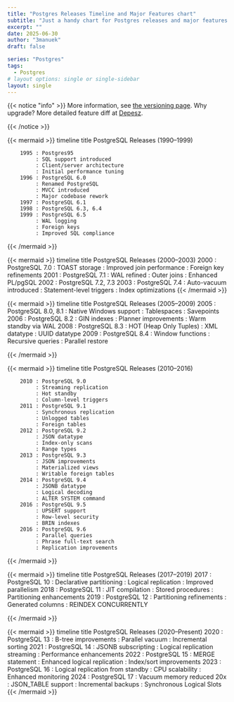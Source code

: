 ```yaml
---
title: "Postgres Releases Timeline and Major Features chart"
subtitle: "Just a handy chart for Postgres releases and major features."
excerpt: ""
date: 2025-06-30
author: "3manuek"
draft: false

series: "Postgres"
tags:
  - Postgres
# layout options: single or single-sidebar
layout: single
---
```


{{< notice "info" >}}
More information, see [the versioning page](https://www.postgresql.org/support/versioning/).
Why upgrade? More detailed feature diff at [Depesz](https://why-upgrade.depesz.com/).

{{< /notice >}}



{{< mermaid >}}
timeline
    title PostgreSQL Releases (1990–1999)

        1995 : Postgres95
             : SQL support introduced
             : Client/server architecture
             : Initial performance tuning
        1996 : PostgreSQL 6.0
             : Renamed PostgreSQL
             : MVCC introduced
             : Major codebase rework
        1997 : PostgreSQL 6.1
        1998 : PostgreSQL 6.3, 6.4
        1999 : PostgreSQL 6.5
             : WAL logging
             : Foreign keys
             : Improved SQL compliance
{{< /mermaid >}}

{{< mermaid >}}
timeline
    title PostgreSQL Releases (2000–2003)
        2000 : PostgreSQL 7.0
             : TOAST storage
             : Improved join performance
             : Foreign key refinements
        2001 : PostgreSQL 7.1
             : WAL refined
             : Outer joins
             : Enhanced PL/pgSQL
        2002 : PostgreSQL 7.2, 7.3
        2003 : PostgreSQL 7.4
             : Auto-vacuum introduced
             : Statement-level triggers
             : Index optimizations
{{< /mermaid >}}

{{< mermaid >}}
timeline
    title PostgreSQL Releases (2005–2009)
        2005 : PostgreSQL 8.0, 8.1
             : Native Windows support
             : Tablespaces
             : Savepoints
        2006 : PostgreSQL 8.2
             : GIN indexes
             : Planner improvements
             : Warm standby via WAL
        2008 : PostgreSQL 8.3
             : HOT (Heap Only Tuples)
             : XML datatype
             : UUID datatype
        2009 : PostgreSQL 8.4
             : Window functions
             : Recursive queries
             : Parallel restore


{{< /mermaid >}}


{{< mermaid >}}
timeline
    title PostgreSQL Releases (2010–2016)

        2010 : PostgreSQL 9.0
             : Streaming replication
             : Hot standby
             : Column-level triggers
        2011 : PostgreSQL 9.1
             : Synchronous replication
             : Unlogged tables
             : Foreign tables
        2012 : PostgreSQL 9.2
             : JSON datatype
             : Index-only scans
             : Range types
        2013 : PostgreSQL 9.3
             : JSON improvements
             : Materialized views
             : Writable foreign tables
        2014 : PostgreSQL 9.4
             : JSONB datatype
             : Logical decoding
             : ALTER SYSTEM command
        2016 : PostgreSQL 9.5
             : UPSERT support
             : Row-level security
             : BRIN indexes
        2016 : PostgreSQL 9.6
             : Parallel queries
             : Phrase full-text search
             : Replication improvements
{{< /mermaid >}}

{{< mermaid >}}
timeline
    title PostgreSQL Releases (2017–2019)
        2017 : PostgreSQL 10
             : Declarative partitioning
             : Logical replication
             : Improved parallelism
        2018 : PostgreSQL 11
             : JIT compilation
             : Stored procedures
             : Partitioning enhancements
        2019 : PostgreSQL 12
             : Partitioning refinements
             : Generated columns
             : REINDEX CONCURRENTLY

{{< /mermaid >}}

{{< mermaid >}}
timeline
    title PostgreSQL Releases (2020–Present)
        2020 : PostgreSQL 13
             : B-tree improvements
             : Parallel vacuum
             : Incremental sorting
        2021 : PostgreSQL 14
             : JSONB subscripting
             : Logical replication streaming
             : Performance enhancements
        2022 : PostgreSQL 15
             : MERGE statement
             : Enhanced logical replication
             : Index/sort improvements
        2023 : PostgreSQL 16
             : Logical replication from standby
             : CPU scalability
             : Enhanced monitoring
        2024 : PostgreSQL 17
             : Vacuum memory reduced 20x
             : JSON_TABLE support
             : Incremental backups
             : Synchronous Logical Slots
{{< /mermaid >}}